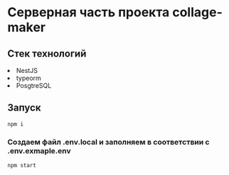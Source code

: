 # Серверная часть проекта collage-maker

## Стек технологий

<li>NestJS</li>
<li>typeorm</li>
<li>PosgtreSQL</li>

## Запуск

```console
npm i
```

### Создаем файл .env.local и заполняем в соответствии с .env.exmaple.env

```console
npm start
```
